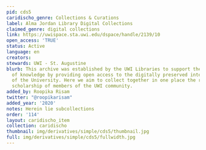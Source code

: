 ```yaml
---
pid: cds5
caridischo_genre: Collections & Curations
label: Alma Jordan Library Digital Collections
claimed_genre: digital collections
link: https://uwispace.sta.uwi.edu/dspace/handle/2139/10
open_access: 'TRUE'
status: Active
language: en
creators: 
stewards: UWI - St. Augustine
blurb: This archive was established by the UWI Libraries to support the dissemination
  of knowledge by providing open access to the digitally preserved intellectual output
  of the University. Here we aim to collect together in one place the research and
  scholarship of members of the UWI community.
added_by: Roopika Risam
twitter: "@roopikarisam"
added_year: '2020'
notes: Herein lie subcollections
order: '114'
layout: caridischo_item
collection: caridischo
thumbnail: img/derivatives/simple/cds5/thumbnail.jpg
full: img/derivatives/simple/cds5/fullwidth.jpg
---
```

